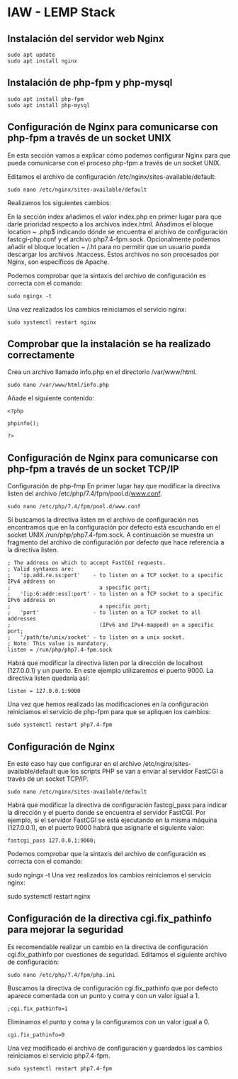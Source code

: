# IAW - LEMP Stack
## Instalación del servidor web Nginx
```
sudo apt update
sudo apt install nginx
```
## Instalación de php-fpm y php-mysql
```
sudo apt install php-fpm
sudo apt install php-mysql
```

## Configuración de Nginx para comunicarse con php-fpm a través de un socket UNIX
En esta sección vamos a explicar cómo podemos configurar Nginx para que pueda comunicarse con el proceso php-fpm a través de un socket UNIX.

Editamos el archivo de configuración /etc/nginx/sites-available/default:

```
sudo nano /etc/nginx/sites-available/default
```
Realizamos los siguientes cambios:

En la sección index añadimos el valor index.php en primer lugar para que darle prioridad respecto a los archivos index.html.
Añadimos el bloque location ~ \.php$ indicando dónde se encuentra el archivo de configuración fastcgi-php.conf y el archivo php7.4-fpm.sock.
Opcionalmente podemos añadir el bloque location ~ /\.ht para no permitir que un usuario pueda descargar los archivos .htaccess. Estos archivos no son procesados por Nginx, son específicos de Apache.

Podemos comprobar que la sintaxis del archivo de configuración es correcta con el comando:
```
sudo ngingx -t
```
Una vez realizados los cambios reiniciamos el servicio nginx:
```
sudo systemctl restart nginx
```
 ## Comprobar que la instalación se ha realizado correctamente
Crea un archivo llamado info.php en el directorio /var/www/html.
```
sudo nano /var/www/html/info.php
```

Añade el siguiente contenido:

```
<?php

phpinfo();

?>
```
## Configuración de Nginx para comunicarse con php-fpm a través de un socket TCP/IP

Configuración de php-fmp
En primer lugar hay que modificar la directiva listen del archivo /etc/php/7.4/fpm/pool.d/www.conf.

```
sudo nano /etc/php/7.4/fpm/pool.d/www.conf
```

Si buscamos la directiva listen en el archivo de configuración nos encontramos que en la configuración por defecto está escuchando en el socket UNIX /run/php/php7.4-fpm.sock. A continuación se muestra un fragmento del archivo de configuración por defecto que hace referencia a la directiva listen.

```
; The address on which to accept FastCGI requests.
; Valid syntaxes are:
;   'ip.add.re.ss:port'    - to listen on a TCP socket to a specific IPv4 address on
;                            a specific port;
;   '[ip:6:addr:ess]:port' - to listen on a TCP socket to a specific IPv6 address on
;                            a specific port;
;   'port'                 - to listen on a TCP socket to all addresses
;                            (IPv6 and IPv4-mapped) on a specific port;
;   '/path/to/unix/socket' - to listen on a unix socket.
; Note: This value is mandatory.
listen = /run/php/php7.4-fpm.sock
```

Habrá que modificar la directiva listen por la dirección de localhost (127.0.0.1) y un puerto. En este ejemplo utilizaremos el puerto 9000. La directiva listen quedaría así:
```
listen = 127.0.0.1:9000
```
Una vez que hemos realizado las modificaciones en la configuración reiniciamos el servicio de php-fpm para que se apliquen los cambios:
```
sudo systemctl restart php7.4-fpm
```
## Configuración de Nginx
En este caso hay que configurar en el archivo /etc/nginx/sites-available/default que los scripts PHP se van a enviar al servidor FastCGI a través de un socket TCP/IP.

```
sudo nano /etc/nginx/sites-available/default
```

Habrá que modificar la directiva de configuración fastcgi_pass para indicar la dirección y el puerto donde se encuentra el servidor FastCGI. Por ejemplo, si el servidor FastCGI se está ejecutando en la misma máquina (127.0.0.1), en el puerto 9000 habrá que asignarle el siguiente valor:
```
fastcgi_pass 127.0.0.1:9000;
```

Podemos comprobar que la sintaxis del archivo de configuración es correcta con el comando:

sudo ngingx -t
Una vez realizados los cambios reiniciamos el servicio nginx:

sudo systemctl restart nginx

## Configuración de la directiva cgi.fix_pathinfo para mejorar la seguridad
Es recomendable realizar un cambio en la directiva de configuración cgi.fix_pathinfo por cuestiones de seguridad. Editamos el siguiente archivo de configuración:
```
sudo nano /etc/php/7.4/fpm/php.ini
```
Buscamos la directiva de configuración cgi.fix_pathinfo que por defecto aparece comentada con un punto y coma y con un valor igual a 1.
```
;cgi.fix_pathinfo=1
```
Eliminamos el punto y coma y la configuramos con un valor igual a 0.
```
cgi.fix_pathinfo=0
```
Una vez modificado el archivo de configuración y guardados los cambios reiniciamos el servicio php7.4-fpm.
```
sudo systemctl restart php7.4-fpm
```
